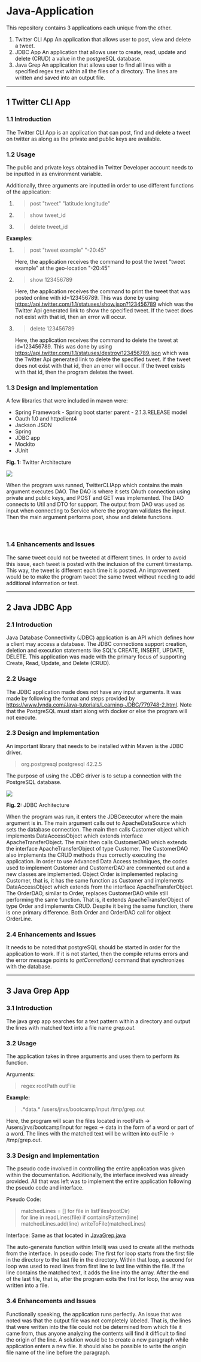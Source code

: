 # Java-Application

This repository contains 3 applications each unique from the other. 

1. Twitter CLI App
       An application that allows user to post, view and delete a tweet.
2. JDBC App
       An application that allows user to create, read, update and delete (CRUD) a value in the postgreSQL database.
3. Java Grep
       An application that allows user to find all lines with a specified regex text within all the files of a directory. The lines are written and saved into an output file.

---



## 1 Twitter CLI App 

### 1.1 Introduction
The Twitter CLI App is an application that can post, find and delete a tweet on twitter as along as the private and public keys are available.



### 1.2 Usage

The public and private keys obtained in Twitter Developer account needs to be inputted in as environment variable.

Additionally, three arguments are inputted in order to use different functions of the application:

1. >  post "tweet" "latitude:longitude"

2. >  show tweet_id

3. >  delete tweet_id



**Examples**:

1. > post "tweet example" "-20:45"

   Here, the application receives the command to post the tweet "tweet example" at the geo-location "-20:45"

2. >  show 123456789

   Here, the application receives the command to print the tweet that was posted online with id=123456789. This was done by using https://api.twitter.com/1.1/statuses/show.json?123456789 which was the Twitter Api generated link to show the specified tweet. If the tweet does not exist with that id, then an error will occur.

3. > delete 123456789

   Here, the application receives the command to delete the tweet at id=123456789. This was done by using https://api.twitter.com/1.1/statuses/destroy/123456789.json which was the Twitter Api generated link to delete the specified tweet. If the tweet does not exist with that id, then an error will occur. If the tweet exists with that id, then the program deletes the tweet.

   
### 1.3 Design and Implementation
A few libraries that were included in maven were:

- Spring Framework - Spring boot starter parent - 2.1.3.RELEASE model
- Oauth 1.0 and httpclient4
- Jackson JSON
- Spring
- JDBC app
- Mockito
- JUnit



**Fig. 1:** Twitter Architecture

<img src="images/twitter%20diagram1.png">


When the program was runned, TwitterCLIApp which contains the main argument executes DAO. The DAO is where it sets OAuth connection using private and public keys, and POST and GET was implemented. The DAO connects to Util and DTO for support. The output from DAO was used as input when connecting to Service where the program validates the input. Then the main argument performs post, show and delete functions.

​    
### 1.4 Enhancements and Issues
The same tweet could not be tweeted at different times. In order to avoid this issue, each tweet is posted with the inclusion of the current timestamp. This way, the tweet is different each time it is posted. An improvement would be to make the program tweet the same tweet without needing to add additional information or text.

---



## 2 Java JDBC App 

### 2.1 Introduction
Java Database Connectivity (JDBC) application is an API which defines how a client may access a database. The JDBC connections support creation, deletion and execution statements like SQL's CREATE, INSERT, UPDATE, DELETE. This application was made with the primary focus of supporting Create, Read, Update, and Delete (CRUD).



### 2.2 Usage
The JDBC application made does not have any input arguments. It was made by following the format and steps provided by https://www.lynda.com/Java-tutorials/Learning-JDBC/779748-2.html. Note that the PostgreSQL must start along with docker or else the program will not execute.



### 2.3 Design and Implementation
An important library that needs to be installed within Maven is the JDBC driver.

> <dependency>
>      <groupId>org.postgresql</groupId>
>      <artifactId>postgresql</artifactId>
>      <version>42.2.5</version>
>  </dependency>

The purpose of using the JDBC driver is to setup a connection with the PostgreSQL database.

<img src="images/jdbc%20diagram.JPG">

**Fig. 2:** JDBC Architecture



When the program was run, it enters the JDBCexecutor where the main argument is in. The main argument calls out to ApacheDataSource which sets the database connection. The main then calls Customer object which implements DataAccessObject which extends interface ApacheTransferObject. The main then calls CustomerDAO which extends the interface ApacheTransferObject of type Customer. The CustomerDAO also implements the CRUD methods thus correctly executing the application. In order to use Advanced Data Access techniques, the codes used to implement Customer and CustomerDAO are commented out and a new classes are implemented. Object Order is implemented replacing Customer, that is, it has the same function as Customer and implements DataAccessObject which extends from the interface ApacheTransferObject. The OrderDAO, similar to Order, replaces CustomerDAO  while still performing the same function. That is, it extends ApacheTransferObject of type Order and implements CRUD. Despite it being the same function, there is one primary difference. Both Order and OrderDAO call for object OrderLine.

  

### 2.4 Enhancements and Issues
It needs to be noted that postgreSQL should be started in order for the application to work. If it is not started, then the compile returns errors and the error message points to *getConnetion()* command that synchronizes with the database.  

---



## 3 Java Grep App 

### 3.1 Introduction
The java grep app searches for  a text pattern within a directory and output the lines with matched text into a file name *grep.out*.



### 3.2 Usage

The application takes in three arguments and uses them to perform its function.

Arguments:

> regex rootPath outFile

**Example:**

> .\*data.\* /users/jrvs/bootcamp/input /tmp/grep.out

Here, the program will scan the files located in rootPath -> /users/jrvs/bootcamp/input for regex -> data in the form of a word or part of a word. The lines with the matched text will be written into outFile -> /tmp/grep.out.



### 3.3 Design and Implementation
The pseudo code involved in controlling the entire application was given within the documentation. Additionally, the interface involved was already provided. All that was left was to implement the entire application following the pseudo code and interface.

Pseudo Code:

> matchedLines = [] 
> for file in listFiles(rootDir)  
>     for line in readLines(file)
>           if containsPattern(line)
>                   matchedLines.add(line)
> writeToFile(matchedLines)

Interface:
Same as that located in [JavaGrep.java](https://github.com/shyleshragun/Java-Applications/blob/master/src/main/java/ca/jrvs/apps/grep/JavaGrep.java)

The auto-generate function within Intellij was used to create all the methods from the interface.
In pseudo code:
The first for loop starts from the first file in the directory to the last file in the directory. Within that loop, a second for loop was used to read lines from first line to last line within the file. If the line contains the matched text, it adds the line into the array. After the end of the last file, that is, after the program exits the first for loop, the array was written into a file.



### 3.4 Enhancements and Issues
Functionally speaking, the application runs perfectly.
An issue that was noted was that the output file was not completely labeled. That is, the lines that were written into the file could not be determined from which file it came from, thus anyone analyzing the contents will find it difficult to find the origin of the line.
A solution would be to create a new paragraph while application enters a new file. It should also be possible to write the origin file name of the line before the paragraph. 

